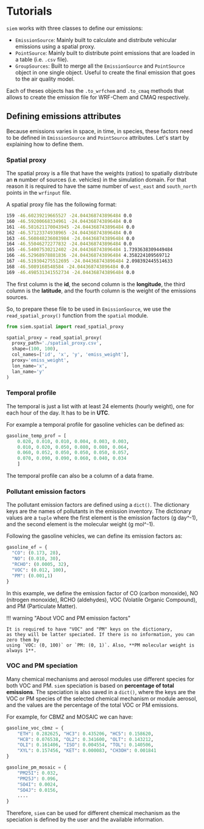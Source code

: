 # Tutorials

`siem` works with three classes to define our emissions:

- `EmissionSource`: Mainly built to calculate and distribute vehicular emissions using a spatial proxy.
- `PointSource`: Mainly built to distribute point emissions that are loaded in a table (i.e. `.csv` file).
- `GroupSources`: Built to merge all the `EmissionSource` and `PointSource` object in one single object.
Useful to create the final emission that goes to the air quality model.

Each of theses objects has the `.to_wrfchem` and `.to_cmaq` methods that allows to create the emission file for WRF-Chem and CMAQ respectively.

## Defining emissions attributes

Because emissions varies in space, in time, in species, these factors need to be defined in `EmissionSource` and `PointSource` attributes.
Let's start by explaining how to define them.

### Spatial proxy

The spatial proxy is a file that have the weights (ratios) to spatially distribute an **n** number of sources (i.e. vehicles) in the simulation domain.
For that reason it is required to have the same number of `west_east` and `south_north` points in the `wrfinput` file.

A spatial proxy file has the following format:

```bash
159 -46.60239219665527 -24.044368743896484 0.0
160 -46.59200668334961 -24.044368743896484 0.0
161 -46.581621170043945 -24.044368743896484 0.0
162 -46.57123374938965 -24.044368743896484 0.0
163 -46.560848236083984 -24.044368743896484 0.0
164 -46.55046272277832 -24.044368743896484 0.0
165 -46.54007530212402 -24.044368743896484 1.7393638309449484
166 -46.52968978881836 -24.044368743896484 4.358224109569712
167 -46.519304275512695 -24.044368743896484 2.098392445514633
168 -46.5089168548584 -24.044368743896484 0.0
169 -46.498531341552734 -24.044368743896484 0.0
```

The first column is the **id**, the second column is the **longitude**, the third column is the **latitude**,
and the fourth column is the weight of the emissions sources.

So, to prepare these file to be used in `EmissionSource`, we use the `read_spatial_proxy()` function from the `spatial` module.

```python
from siem.spatial import read_spatial_proxy

spatial_proxy = read_spatial_proxy(
  proxy_path='./spatial_proxy.csv',
  shape=(100, 100),
  col_names=['id', 'x', 'y', 'emiss_weight'],
  proxy='emiss_weight',
  lon_name='x',
  lan_name='y'
)
```

### Temporal profile

The temporal is just a list with at least 24 elements (hourly weight), one for each hour of the day.
It has to be in **UTC**.

For example a temporal profile for gasoline vehicles can be defined as:

```python
gasoline_temp_prof = [
    0.020, 0.010, 0.010, 0.004, 0.003, 0.003,
    0.010, 0.020, 0.050, 0.080, 0.080, 0.064,
    0.060, 0.052, 0.050, 0.050, 0.050, 0.057,
    0.070, 0.090, 0.090, 0.060, 0.040, 0.034
    ]
```

The temporal profile can also be a column of a data frame.

### Pollutant emission factors

The pollutant emission factors are defined using a `dict()`.
The dictionary keys are the names of pollutants in the emission inventory.
The dictionary values are a `tuple` where the first element is the emission factors (g day^-1),
and the second element is the molecular weight (g mol^-1).

Following the gasoline vehicles, we can define its emission factors as:

```python
gasoline_ef = {
  "CO": (0.173, 28),
  "NO": (0.010, 30),
  "RCHO": (0.0005, 32),
  "VOC": (0.012, 100),
  "PM": (0.001,1)
}
```

In this example, we define the emission factor of CO (carbon monoxide),
NO (nitrogen monoxide), RCHO (aldehydes), VOC (Volatile Organic Compound),
and PM (Particulate Matter).

!!! warning "About VOC and PM emission factors"

    It is required to have "VOC" and "PM" keys on the dictionary,
    as they will be latter speciated. If there is no information, you can zero them by
    using `VOC: (0, 100)` or `PM: (0, 1)`. Also, **PM molecular weight is always 1**.

### VOC and PM speciation

Many chemical mechanisms and aerosol modules use different species for both VOC and PM.
`siem` speciation is based on **percentage of total emissions**.
The speciation is also saved in a `dict()`,
where the keys are the VOC or PM species of the selected chemical mechanism or module aerosol,
and the values are the percentage of the total VOC or PM emissions.

For example, for CBMZ and MOSAIC we can have:

```python
gasoline_voc_cbmz = {
    "ETH": 0.282625, "HC3": 0.435206, "HC5": 0.158620,
    "HC8": 0.076538, "OL2": 0.341600, "OLT": 0.143212,
    "OLI": 0.161406, "ISO": 0.004554, "TOL": 0.140506,
    "XYL": 0.157456, "KET": 0.000083, "CH3OH": 0.001841
}

gasoline_pm_mosaic = {
    "PM25I": 0.032,
    "PM25J": 0.096,
    "SO4I": 0.0024,
    "SO4J": 0.0156,
    ....
}
```

Therefore, `siem` can be used for different chemical mechanism as the speciation is defined by the user and the available information.
